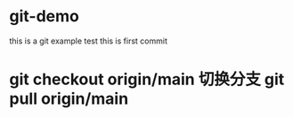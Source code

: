 # git-demo
this is a git example test 
this is first commit 
# git checkout origin/main 切换分支 git pull origin/main